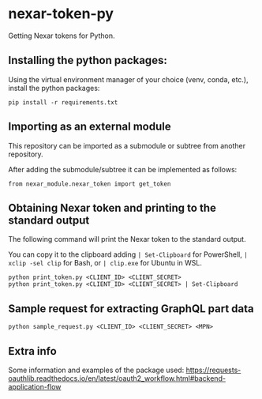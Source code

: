# nexar-token-py
Getting Nexar tokens for Python.


## Installing the python packages:
Using the virtual environment manager of your choice (venv, conda, etc.), install the python packages:

`pip install -r requirements.txt`


## Importing as an external module
This repository can be imported as a submodule or subtree from another repository.

After adding the submodule/subtree it can be implemented as follows:

`from nexar_module.nexar_token import get_token`

## Obtaining Nexar token and printing to the standard output
The following command will print the Nexar token to the standard output.

You can copy it to the clipboard adding `| Set-Clipboard` for PowerShell, `| xclip -sel clip` for Bash, or `| clip.exe` for Ubuntu in WSL.

```
python print_token.py <CLIENT_ID> <CLIENT_SECRET>
python print_token.py <CLIENT_ID> <CLIENT_SECRET> | Set-Clipboard
```

## Sample request for extracting GraphQL part data
`python sample_request.py <CLIENT_ID> <CLIENT_SECRET> <MPN>`


## Extra info
Some information and examples of the package used:
https://requests-oauthlib.readthedocs.io/en/latest/oauth2_workflow.html#backend-application-flow
